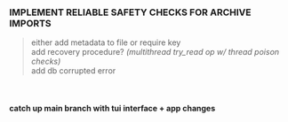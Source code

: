 ### **IMPLEMENT RELIABLE SAFETY CHECKS FOR ARCHIVE IMPORTS**
> either add metadata to file or require key<br/>
> add recovery procedure? *(multithread try_read op w/ thread poison checks)*<br/>
> add db corrupted error

<br/>

#### catch up main branch with tui interface + app changes

